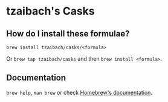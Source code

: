 # tzaibach's Casks

## How do I install these formulae?

`brew install tzaibach/casks/<formula>`

Or `brew tap tzaibach/casks` and then `brew install <formula>`.

## Documentation

`brew help`, `man brew` or check [Homebrew's documentation](https://docs.brew.sh).
